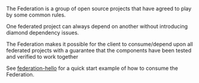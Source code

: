 The Federation is a group of open source projects that have agreed to play by some common rules.  

One federated project can always depend on another without introducing diamond dependency issues.  

The Federation makes it possible for the client to consume/depend upon all federated projects with a 
guarantee that the components have been tested and verified to work together

See [federation-hello](https://github.com/abseil/federation-hello) for a quick start example of how to consume the Federation.
